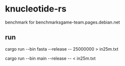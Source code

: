 # knucleotide-rs
benchmark for benchmarksgame-team.pages.debian.net

## run
cargo run --bin fasta --release -- 25000000 > in25m.txt

cargo run --bin main --release -- < in25m.txt
